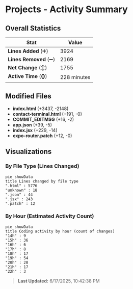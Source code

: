 # Projects - Activity Summary 

## Overall Statistics

| Stat                   | Value                                                             |
| ---------------------- | ----------------------------------------------------------------- |
| **Lines Added** (➕)   | 3924                                          |
| **Lines Removed** (➖) | 2169                                        |
| **Net Change** (↕)    | 1755                |
| **Active Time** (⌚)   | 228 minutes |


## Modified Files
- **index.html** (+3437, -2148)
- **contact-terminal.html** (+191, -0)
- **COMMIT_EDITMSG** (+16, -2)
- **app.json** (+39, -5)
- **index.jsx** (+229, -14)
- **expo-router.patch** (+12, -0)

## Visualizations

### By File Type (Lines Changed)

```mermaid
pie showData
title Lines changed by file type
".html" : 5776
"unknown" : 18
".json" : 44
".jsx" : 243
".patch" : 12
```

### By Hour (Estimated Activity Count)

```mermaid
pie showData
title Coding activity by hour (count of changes)
"14h" : 9
"15h" : 36
"16h" : 6
"17h" : 8
"18h" : 17
"19h" : 54
"20h" : 20
"21h" : 17
"22h" : 3
```


> **Last Updated:** 6/17/2025, 10:42:38 PM
